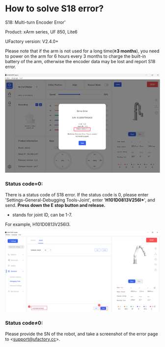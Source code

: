 
# How to solve S18 error?

S18: Multi-turn Encoder Error'

Product: xArm series, UF 850, Lite6

UFactory version: V2.4.0+

Please note that if the arm is not used for a long time(**≥3 months**), you need to power on the arm for 6 hours every 3 months to charge the built-in battery of the arm, otherwise the encoder data may be lost and report S18 error.

![](../assets/image.png)

### Status code=0:

There is a status code of S18 error. If the status code is 0, please enter 'Settings-General-Debugging Tools-Joint', enter '**H101D0813V256I\***', and send. **Press down the E stop button and release.**

* stands for joint ID, can be 1-7.

For example, H101D0813V256I3.

![](../assets/image(1).png)



### Status code≠0:

Please provide the SN of the robot, and take a screenshot of the error page to <[support@ufactory.cc](mailto:support@ufactory.cc)>.

###
